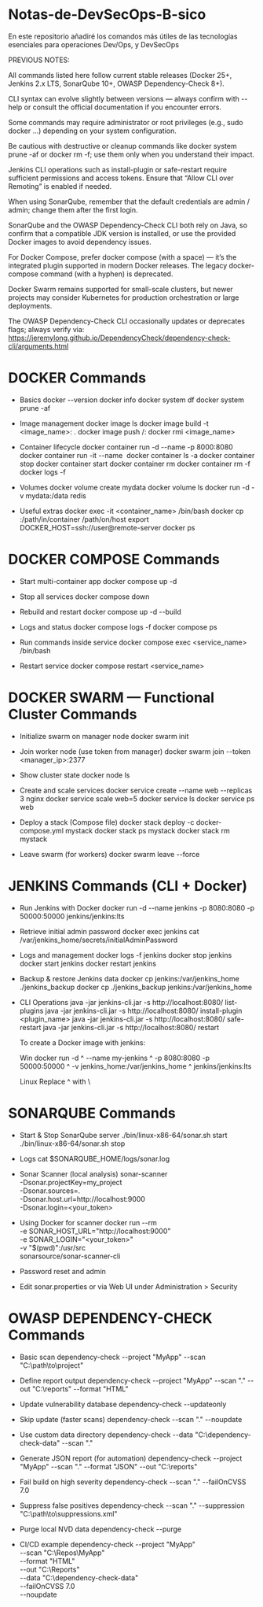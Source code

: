 # Notas-de-DevSecOps-B-sico
En este repositorio añadiré los comandos más útiles de las tecnologías esenciales para operaciones Dev/Ops, y DevSecOps

PREVIOUS NOTES:

All commands listed here follow current stable releases (Docker 25+, Jenkins 2.x LTS, SonarQube 10+, OWASP Dependency-Check 8+).

CLI syntax can evolve slightly between versions — always confirm with --help or consult the official documentation if you encounter errors.

Some commands may require administrator or root privileges (e.g., sudo docker …) depending on your system configuration.

Be cautious with destructive or cleanup commands like docker system prune -af or docker rm -f; use them only when you understand their impact.

Jenkins CLI operations such as install-plugin or safe-restart require sufficient permissions and access tokens. Ensure that “Allow CLI over Remoting” is enabled if needed.

When using SonarQube, remember that the default credentials are admin / admin; change them after the first login.

SonarQube and the OWASP Dependency-Check CLI both rely on Java, so confirm that a compatible JDK version is installed, or use the provided Docker images to avoid dependency issues.

For Docker Compose, prefer docker compose (with a space) — it’s the integrated plugin supported in modern Docker releases. The legacy docker-compose command (with a hyphen) is deprecated.

Docker Swarm remains supported for small-scale clusters, but newer projects may consider Kubernetes for production orchestration or large deployments.

The OWASP Dependency-Check CLI occasionally updates or deprecates flags; always verify via:
https://jeremylong.github.io/DependencyCheck/dependency-check-cli/arguments.html

#  DOCKER Commands

   - Basics
  docker --version
  docker info
  docker system df
  docker system prune -af
  
   - Image management
  docker image ls
  docker image build -t <image_name>:<tag> .
  docker image push <repo>/<image>:<tag>
  docker rmi <image_name>
  
   - Container lifecycle
  docker container run -d --name <name> -p 8000:8080 <image>
  docker container run -it --name <name> <image>
  docker container ls -a
  docker container stop <name>
  docker container start <name>
  docker container rm <name>
  docker container rm -f <name>
  docker logs -f <name>
  
   - Volumes
  docker volume create mydata
  docker volume ls
  docker run -d -v mydata:/data redis
  
   - Useful extras
  docker exec -it <container_name> /bin/bash
  docker cp <container>:/path/in/container /path/on/host
  export DOCKER_HOST=ssh://user@remote-server
  docker ps
  

#  DOCKER COMPOSE Commands

   - Start multi-container app
  docker compose up -d
  
   - Stop all services
  docker compose down
  
   - Rebuild and restart
  docker compose up -d --build
  
   - Logs and status
  docker compose logs -f
  docker compose ps
  
   - Run commands inside service
  docker compose exec <service_name> /bin/bash
  
   - Restart service
  docker compose restart <service_name>
  
#  DOCKER SWARM — Functional Cluster Commands

   - Initialize swarm on manager node
  docker swarm init
  
   - Join worker node (use token from manager)
  docker swarm join --token <token> <manager_ip>:2377
  
   - Show cluster state
  docker node ls
  
   - Create and scale services
  docker service create --name web --replicas 3 nginx
  docker service scale web=5
  docker service ls
  docker service ps web
  
   - Deploy a stack (Compose file)
  docker stack deploy -c docker-compose.yml mystack
  docker stack ps mystack
  docker stack rm mystack
  
   - Leave swarm (for workers)
  docker swarm leave --force
  

#  JENKINS Commands (CLI + Docker)

   - Run Jenkins with Docker
  docker run -d --name jenkins -p 8080:8080 -p 50000:50000 jenkins/jenkins:lts
  
   - Retrieve initial admin password
  docker exec jenkins cat /var/jenkins_home/secrets/initialAdminPassword
  
   - Logs and management
  docker logs -f jenkins
  docker stop jenkins
  docker start jenkins
  docker restart jenkins
  
   - Backup & restore Jenkins data
  docker cp jenkins:/var/jenkins_home ./jenkins_backup
  docker cp ./jenkins_backup jenkins:/var/jenkins_home
  
   - CLI Operations
  java -jar jenkins-cli.jar -s http://localhost:8080/ list-plugins
  java -jar jenkins-cli.jar -s http://localhost:8080/ install-plugin <plugin_name>
  java -jar jenkins-cli.jar -s http://localhost:8080/ safe-restart
  java -jar jenkins-cli.jar -s http://localhost:8080/ restart

      To create a Docker image with jenkins:

      Win
         docker run -d ^
           --name my-jenkins ^
           -p 8080:8080 -p 50000:50000 ^
           -v jenkins_home:/var/jenkins_home ^
           jenkins/jenkins:lts
     
      Linux
         Replace ^ with \
  

#  SONARQUBE Commands

   - Start & Stop SonarQube server
  ./bin/linux-x86-64/sonar.sh start
  ./bin/linux-x86-64/sonar.sh stop
  
   - Logs
  cat $SONARQUBE_HOME/logs/sonar.log
  
   - Sonar Scanner (local analysis)
  sonar-scanner \
    -Dsonar.projectKey=my_project \
    -Dsonar.sources=. \
    -Dsonar.host.url=http://localhost:9000 \
    -Dsonar.login=<your_token>
  
   - Using Docker for scanner
  docker run --rm \
    -e SONAR_HOST_URL="http://localhost:9000" \
    -e SONAR_LOGIN="<your_token>" \
    -v "$(pwd)":/usr/src \
    sonarsource/sonar-scanner-cli
  
   - Password reset and admin
   - Edit sonar.properties or via Web UI under Administration > Security
  

#  OWASP DEPENDENCY-CHECK Commands

   - Basic scan
  dependency-check --project "MyApp" --scan "C:\path\to\project"
  
   - Define report output
  dependency-check --project "MyApp" --scan "." --out "C:\reports" --format "HTML"
  
   - Update vulnerability database
  dependency-check --updateonly
  
   - Skip update (faster scans)
  dependency-check --scan "." --noupdate
  
   - Use custom data directory
  dependency-check --data "C:\dependency-check-data" --scan "."
  
   - Generate JSON report (for automation)
  dependency-check --project "MyApp" --scan "." --format "JSON" --out "C:\reports"
  
   - Fail build on high severity
  dependency-check --scan "." --failOnCVSS 7.0
  
   - Suppress false positives
  dependency-check --scan "." --suppression "C:\path\to\suppressions.xml"
  
   - Purge local NVD data
  dependency-check --purge
  
   - CI/CD example
  dependency-check --project "MyApp" \
    --scan "C:\Repos\MyApp" \
    --format "HTML" \
    --out "C:\Reports" \
    --data "C:\dependency-check-data" \
    --failOnCVSS 7.0 \
    --noupdate

